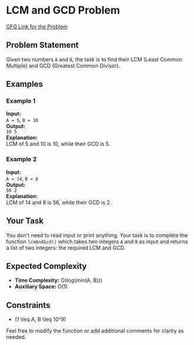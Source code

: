 # LCM and GCD Problem

[GFG Link for the Problem](https://www.geeksforgeeks.org/problems/lcm-and-gcd4516/1)

## Problem Statement
Given two numbers `A` and `B`, the task is to find their LCM (Least Common Multiple) and GCD (Greatest Common Divisor).

## Examples

### Example 1
**Input:**  
`A = 5`, `B = 10`  
**Output:**  
`10 5`  
**Explanation:**  
LCM of 5 and 10 is 10, while their GCD is 5.

### Example 2
**Input:**  
`A = 14`, `B = 8`  
**Output:**  
`56 2`  
**Explanation:**  
LCM of 14 and 8 is 56, while their GCD is 2.

## Your Task
You don't need to read input or print anything. Your task is to complete the function `lcmAndGcd()` which takes two integers `A` and `B` as input and returns a list of two integers: the required LCM and GCD.

## Expected Complexity
- **Time Complexity:** O(log(min(A, B)))
- **Auxiliary Space:** O(1)

## Constraints
- \(1 \leq A, B \leq 10^9\)

Feel free to modify the function or add additional comments for clarity as needed.